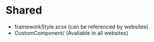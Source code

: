 # Shared
* frameworkStyle.scss (can be referenced by websites)
* CustomComponent/ (Available in all websites)